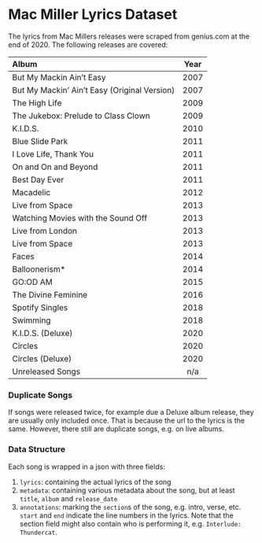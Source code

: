 # Mac Miller Lyrics Dataset

The lyrics from Mac Millers releases were scraped from genius.com at the end of 2020. The following releases are covered:  

| Album                                        | Year |
|:-------------------------------------------- |:----:|
| But My Mackin Ain’t Easy                     | 2007 |
| But My Mackin’ Ain’t Easy (Original Version) | 2007 |
| The High Life                                | 2009 |
| The Jukebox: Prelude to Class Clown          | 2009 |
| K.I.D.S.                                     | 2010 |
| Blue Slide Park                              | 2011 |
| I Love Life, Thank You                       | 2011 |
| On and On and Beyond                         | 2011 |
| Best Day Ever                                | 2011 |
| Macadelic                                    | 2012 |
| Live from Space                              | 2013 |
| Watching Movies with the Sound Off           | 2013 |
| Live from London                             | 2013 |
| Live from Space                              | 2013 |
| Faces                                        | 2014 |
| Balloonerism*                                | 2014 |
| GO:OD AM                                     | 2015 |
| The Divine Feminine                          | 2016 |
| Spotify Singles                              | 2018 |
| Swimming                                     | 2018 |
| K.I.D.S. (Deluxe)                            | 2020 |
| Circles                                      | 2020 |
| Circles (Deluxe)                             | 2020 |
| Unreleased Songs                             | n/a  |

### Duplicate Songs
If songs were released twice, for example due a Deluxe album release, they are usually only included once. That is because the url to the lyrics is the same. However, there still are duplicate songs, e.g. on live albums.

### Data Structure
Each song is wrapped in a json with three fields:  
1. `lyrics`: containing the actual lyrics of the song  
2. `metadata`: containing various metadata about the song, but at least `title`, `album` and `release_date`
3. `annotations`: marking the `section`s of the song, e.g. intro, verse, etc. `start` and `end` indicate the line numbers in the lyrics. Note that the section field might also contain who is performing it, e.g. `Interlude: Thundercat`.
